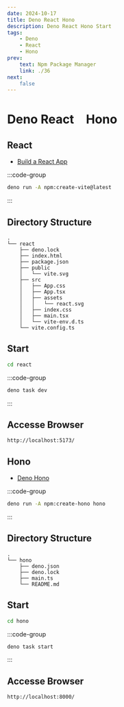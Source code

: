 ```yaml
---
date: 2024-10-17
title: Deno React Hono
description: Deno React Hono Start
tags: 
    - Deno
    - React
    - Hono
prev:
    text: Npm Package Manager
    link: ./36
next:
    false
---
```


# Deno React　Hono

## React

* [Build a React App](https://docs.deno.com/runtime/tutorials/how_to_with_npm/react/)

:::code-group
```sh [deno]
deno run -A npm:create-vite@latest
```
:::

## Directory Structure

```
.
└── react
    ├── deno.lock
    ├── index.html
    ├── package.json
    ├── public
    │   └── vite.svg
    ├── src
    │   ├── App.css
    │   ├── App.tsx
    │   ├── assets
    │   │   └── react.svg
    │   ├── index.css
    │   ├── main.tsx
    │   └── vite-env.d.ts
    └── vite.config.ts
```

## Start
```sh
cd react
```

:::code-group
```sh [deno]
deno task dev
```
:::

## Accesse Browser

```
http://localhost:5173/
```

## Hono

* [Deno Hono](https://hono.dev/docs/getting-started/deno)


:::code-group
```sh [deno]
deno run -A npm:create-hono hono
```
:::

## Directory Structure
```
.
└── hono
    ├── deno.json
    ├── deno.lock
    ├── main.ts
    └── README.md
```

## Start
```sh 
cd hono
```

:::code-group
```sh [deno]
deno task start
```
:::

## Accesse Browser

```
http://localhost:8000/
```